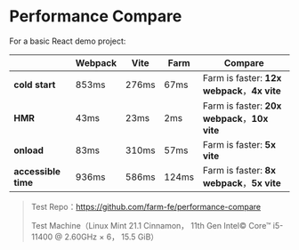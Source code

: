 # Performance Compare

For a basic React demo project:

|                     | Webpack | Vite  | Farm  | Compare                                       |
| ------------------- | ------- | ----- | ----- | --------------------------------------------- |
| **cold start**      | 853ms   | 276ms | 67ms  | Farm is faster: **12x webpack**，**4x vite**  |
| **HMR**             | 43ms    | 23ms  | 2ms   | Farm is faster: **20x webpack**，**10x vite** |
| **onload**          | 83ms    | 310ms | 57ms  | Farm is faster: **5x vite**                   |
| **accessible time** | 936ms   | 586ms | 124ms | Farm is faster: **8x webpack**，**5x vite**   |

> Test Repo：https://github.com/farm-fe/performance-compare
>
> Test Machine（Linux Mint 21.1 Cinnamon， 11th Gen Intel© Core™ i5-11400 @ 2.60GHz × 6， 15.5 GiB）